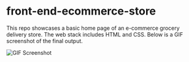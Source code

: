 # front-end-ecommerce-store
This repo showcases a basic home page of an e-commerce grocery delivery store. The web stack includes HTML and CSS. Below is a GIF screenshot of the final output.

![GIF Screenshot](https://user-images.githubusercontent.com/60179984/181610573-5e45958b-f2b3-4f81-99a9-499069fa7eba.gif)
